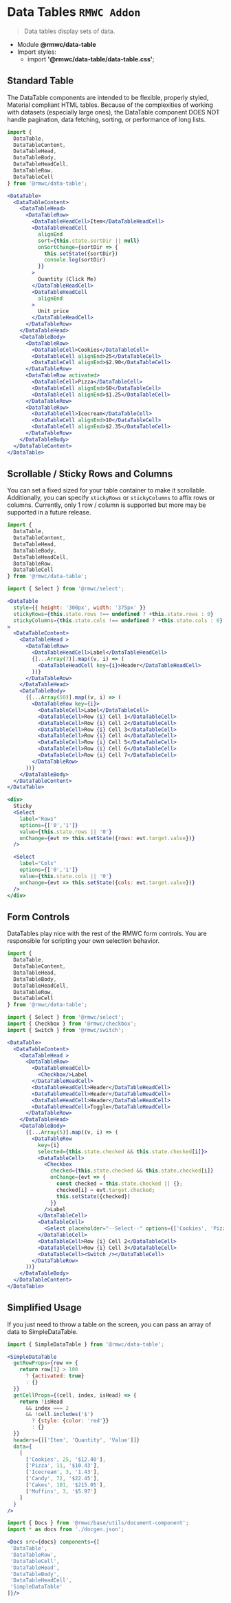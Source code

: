 # Data Tables `RMWC Addon`

> Data tables display sets of data.

- Module **@rmwc/data-table**  
- Import styles:
  - import **'@rmwc/data-table/data-table.css'**;

## Standard Table

The DataTable components are intended to be flexible, properly styled, Material compliant HTML tables. Because of the complexities of working with datasets (especially large ones), the DataTable component DOES NOT handle pagination, data fetching, sorting, or performance of long lists.

```jsx render
import {
  DataTable,
  DataTableContent,
  DataTableHead,
  DataTableBody,
  DataTableHeadCell,
  DataTableRow,
  DataTableCell
} from '@rmwc/data-table';

<DataTable>
  <DataTableContent>
    <DataTableHead>
      <DataTableRow>
        <DataTableHeadCell>Item</DataTableHeadCell>
        <DataTableHeadCell
          alignEnd
          sort={this.state.sortDir || null}
          onSortChange={sortDir => {
            this.setState({sortDir})
            console.log(sortDir)
          }}
        >
          Quantity (Click Me)
        </DataTableHeadCell>
        <DataTableHeadCell
          alignEnd
        >
          Unit price
        </DataTableHeadCell>
      </DataTableRow>
    </DataTableHead>
    <DataTableBody>
      <DataTableRow>
        <DataTableCell>Cookies</DataTableCell>
        <DataTableCell alignEnd>25</DataTableCell>
        <DataTableCell alignEnd>$2.90</DataTableCell>
      </DataTableRow>
      <DataTableRow activated>
        <DataTableCell>Pizza</DataTableCell>
        <DataTableCell alignEnd>50</DataTableCell>
        <DataTableCell alignEnd>$1.25</DataTableCell>
      </DataTableRow>
      <DataTableRow>
        <DataTableCell>Icecream</DataTableCell>
        <DataTableCell alignEnd>10</DataTableCell>
        <DataTableCell alignEnd>$2.35</DataTableCell>
      </DataTableRow>
    </DataTableBody>
  </DataTableContent>
</DataTable>
```

## Scrollable / Sticky Rows and Columns

You can set a fixed sized for your table container to make it scrollable. Additionally, you can specify `stickyRows` or `stickyColumns` to affix rows or columns. Currently, only 1 row / column is supported but more may be supported in a future release.

```jsx render
import {
  DataTable,
  DataTableContent,
  DataTableHead,
  DataTableBody,
  DataTableHeadCell,
  DataTableRow,
  DataTableCell
} from '@rmwc/data-table';

import { Select } from '@rmwc/select';

<DataTable
  style={{ height: '300px', width: '375px' }}
  stickyRows={this.state.rows !== undefined ? +this.state.rows : 0}
  stickyColumns={this.state.cols !== undefined ? +this.state.cols : 0}
>
  <DataTableContent>
    <DataTableHead >
      <DataTableRow>
        <DataTableHeadCell>Label</DataTableHeadCell>
        {[...Array(7)].map((v, i) => (
          <DataTableHeadCell key={i}>Header</DataTableHeadCell>
        ))}
      </DataTableRow>
    </DataTableHead>
    <DataTableBody>
      {[...Array(50)].map((v, i) => (
        <DataTableRow key={i}>
          <DataTableCell>Label</DataTableCell>
          <DataTableCell>Row {i} Cell 1</DataTableCell>
          <DataTableCell>Row {i} Cell 2</DataTableCell>
          <DataTableCell>Row {i} Cell 3</DataTableCell>
          <DataTableCell>Row {i} Cell 4</DataTableCell>
          <DataTableCell>Row {i} Cell 5</DataTableCell>
          <DataTableCell>Row {i} Cell 6</DataTableCell>
          <DataTableCell>Row {i} Cell 7</DataTableCell>
        </DataTableRow>
      ))}
    </DataTableBody>
  </DataTableContent>
</DataTable>

<div>
  Sticky
  <Select
    label="Rows"
    options={['0','1']}
    value={this.state.rows || '0'}
    onChange={evt => this.setState({rows: evt.target.value})}
  />

  <Select
    label="Cols"
    options={['0','1']}
    value={this.state.cols || '0'}
    onChange={evt => this.setState({cols: evt.target.value})}
  />
</div>

```

## Form Controls

DataTables play nice with the rest of the RMWC form controls. You are responsible for scripting your own selection behavior.

```jsx render
import {
  DataTable,
  DataTableContent,
  DataTableHead,
  DataTableBody,
  DataTableHeadCell,
  DataTableRow,
  DataTableCell
} from '@rmwc/data-table';

import { Select } from '@rmwc/select';
import { Checkbox } from '@rmwc/checkbox';
import { Switch } from '@rmwc/switch';

<DataTable>
  <DataTableContent>
    <DataTableHead >
      <DataTableRow>
        <DataTableHeadCell>
          <Checkbox/>Label
        </DataTableHeadCell>
        <DataTableHeadCell>Header</DataTableHeadCell>
        <DataTableHeadCell>Header</DataTableHeadCell>
        <DataTableHeadCell>Header</DataTableHeadCell>
        <DataTableHeadCell>Toggle</DataTableHeadCell>
      </DataTableRow>
    </DataTableHead>
    <DataTableBody>
      {[...Array(5)].map((v, i) => (
        <DataTableRow
          key={i}
          selected={this.state.checked && this.state.checked[i]}>
          <DataTableCell>
            <Checkbox
              checked={this.state.checked && this.state.checked[i]}
              onChange={evt => {
                const checked = this.state.checked || {};
                checked[i] = evt.target.checked;
                this.setState({checked})
              }}
            />Label
          </DataTableCell>
          <DataTableCell>
            <Select placeholder="--Select--" options={['Cookies', 'Pizza', 'Icecream']}/>
          </DataTableCell>
          <DataTableCell>Row {i} Cell 2</DataTableCell>
          <DataTableCell>Row {i} Cell 3</DataTableCell>
          <DataTableCell><Switch /></DataTableCell>
        </DataTableRow>
      ))}
    </DataTableBody>
  </DataTableContent>
</DataTable>
```

## Simplified Usage

If you just need to throw a table on the screen, you can pass an array of data to SimpleDataTable.

```jsx render
import { SimpleDataTable } from '@rmwc/data-table';

<SimpleDataTable
  getRowProps={row => {
    return row[1] > 100
      ? {activated: true}
      : {}
  }}
  getCellProps={(cell, index, isHead) => {
    return !isHead
      && index === 2
      && !cell.includes('$')
        ? {style: {color: 'red'}}
        : {}
  }}
  headers={[['Item', 'Quantity', 'Value']]}
  data={
    [
      ['Cookies', 25, '$12.40'],
      ['Pizza', 11, '$10.43'],
      ['Icecream', 3, '1.43'],
      ['Candy', 72, '$22.45'],
      ['Cakes', 101, '$215.05'],
      ['Muffins', 3, '$5.97']
    ]
  }
/>
```


```jsx renderOnly
import { Docs } from '@rmwc/base/utils/document-component';
import * as docs from './docgen.json';

<Docs src={docs} components={[
 'DataTable',  
 'DataTableRow',  
 'DataTableCell',  
 'DataTableHead',  
 'DataTableBody',  
 'DataTableHeadCell',  
 'SimpleDataTable'
]}/>
```
